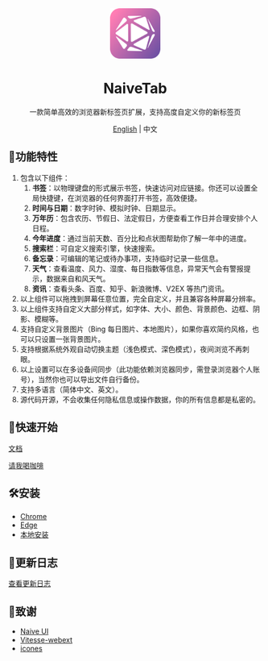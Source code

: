 <div align="center">
  <img src="./assets/img/icon/icon.png" width="100" height="100" />
  <h1 align="center">NaiveTab</h1>
  <p align="center">一款简单高效的浏览器新标签页扩展，支持高度自定义你的新标签页</p>
  <p align="center"><a href="https://github.com/GXFG/newtab-naivetab/blob/main/README_EN.md">English</a> | 中文</p>
</div>

## 🌟功能特性

1. 包含以下组件：
   1. **书签**：以物理键盘的形式展示书签，快速访问对应链接。你还可以设置全局快捷键，在浏览器的任何界面打开书签，高效便捷。
   2. **时间与日期**：数字时钟、模拟时钟、日期显示。
   3. **万年历**：包含农历、节假日、法定假日，方便查看工作日并合理安排个人日程。
   4. **今年进度**：通过当前天数、百分比和点状图帮助你了解一年中的进度。
   5. **搜索栏**：可自定义搜索引擎，快速搜索。
   6. **备忘录**：可编辑的笔记或待办事项，支持临时记录一些信息。
   7. **天气**：查看温度、风力、湿度、每日指数等信息，异常天气会有警报提示，数据来自和风天气。
   8. **资讯**：查看头条、百度、知乎、新浪微博、V2EX 等热门资讯。
2. 以上组件可以拖拽到屏幕任意位置，完全自定义，并且兼容各种屏幕分辨率。
3. 以上组件支持自定义大部分样式，如字体、大小、颜色、背景颜色、边框、阴影、模糊等。
4. 支持自定义背景图片（Bing 每日图片、本地图片），如果你喜欢简约风格，也可以只设置一张背景图片。
5. 支持根据系统外观自动切换主题（浅色模式、深色模式），夜间浏览不再刺眼。
6. 以上设置可以在多设备间同步（此功能依赖浏览器同步，需登录浏览器个人账号），当然你也可以导出文件自行备份。
7. 支持多语言（简体中文、英文）。
8. 源代码开源，不会收集任何隐私信息或操作数据，你的所有信息都是私密的。

## 🚀快速开始

[文档](https://gxfg.github.io/naivetab-doc)

[请我喝咖啡](https://github.com/GXFG/newtab-naivetab/blob/main/sponsor.md)

## 🛠️安装

- [Chrome](https://chrome.google.com/webstore/detail/naivetab-%E6%96%B0%E6%A0%87%E7%AD%BE%E9%A1%B5/hhfebdcoeoddbdhgcgflblcjcgogijem)
- [Edge](https://microsoftedge.microsoft.com/addons/detail/naivetab-%E6%96%B0%E6%A0%87%E7%AD%BE%E9%A1%B5/kejadmppkffccjopodhekdnmkofidmjl)
- [本地安装](https://github.com/GXFG/newtab-naivetab/blob/main/extension.zip)

## 📜更新日志

[查看更新日志](https://github.com/GXFG/newtab-naivetab/blob/main/CHANGELOG.md)

## 🌼致谢

- [Naive UI](https://www.naiveui.com)
- [Vitesse-webext](https://github.com/antfu/vitesse-webext)
- [icones](https://icones.js.org)
